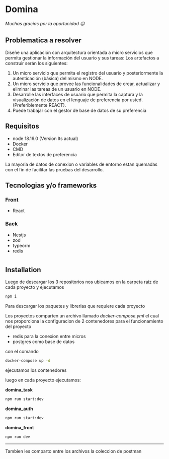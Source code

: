 # Domina
###### _Muchas gracias por la oportunidad 😊_

##
## Problematica a resolver
Diseñe una aplicación con arquitectura orientada a micro servicios que permita gestionar la información del usuario y sus tareas:
Los artefactos a construir serán los siguientes:
1. Un micro servicio que permita el registro del usuario y posteriormente la autenticación (básica) del mismo en NODE.
2. Un micro servicio que provee las funcionalidades de crear, actualizar y eliminar las tareas de un usuario en NODE.
3. Desarrolle las interfaces de usuario que permita la captura y la visualización de datos en el lenguaje de preferencia por usted. (Preferiblemente REACT).
4. Puede trabajar con el gestor de base de datos de su preferencia

## Requisitos
- node 18.16.0 (Version lts actual)
- Docker
- CMD
- Editor de textos de preferencia


La mayoria de datos de conexion o variables de entorno estan quemadas con el fin de facilitar las pruebas del desarrollo.

## Tecnologias y/o frameworks
### Front
- React
### Back
- Nestjs
- zod
- typeorm
- redis

#

## Installation

Luego de descargar los 3 repositorios nos ubicamos en la carpeta raiz de cada proyecto y ejecutamos

```sh
npm i
```
Para descargar los paquetes y librerias que requiere cada proyecto

Los proyectos comparten un archivo llamado _docker-compose.yml_ el cual nos proporciona la configuracion de 2 contenedores para el funcionamiento del proyecto
- redis para la conexion entre micros
- postgres como base de datos

con el comando

```sh
docker-compose up -d
```

ejecutamos los contenedores

luego en cada proyecto ejecutamos:

**domina_task**
```sh
npm run start:dev
```

**domina_auth**
```sh
npm run start:dev
```

**domina_front**
```sh
npm run dev
```
***
Tambien les comparto entre los archivos la coleccion de postman
